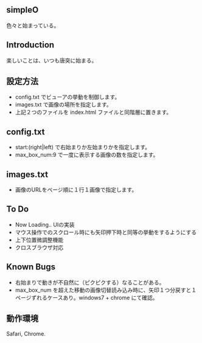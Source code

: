 simpleO
--------

色々と始まっている。

Introduction
------------

楽しいことは、いつも唐突に始まる。

設定方法
---------

- config.txt でビューアの挙動を制御します。
- images.txt で画像の場所を指定します。
- 上記２つのファイルを index.html ファイルと同階層に置きます。

config.txt
---------

- start:(right|left) で右始まりか左始まりかを指定します。
- max_box_num:9 で一度に表示する画像の数を指定します。

images.txt
---------

- 画像のURLをページ順に１行１画像で指定します。


To Do
------------

- Now Loading.. UIの実装
- マウス操作でのスクロール時にも矢印押下時と同等の挙動をするようにする
- 上下位置微調整機能
- クロスブラウザ対応

Known Bugs
------------

- 右始まりで動きが不自然に（ピクピクする）なることがある。
- max_box_num を超えた移動の画像切替読み込み時に、矢印１つ分戻すと１ページずれるケースあり。windows7 + chrome にて確認。

動作環境
------------

Safari, Chrome.
